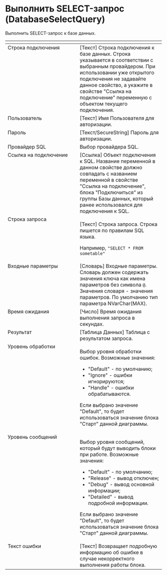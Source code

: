 # Выполнить SELECT-запрос (DatabaseSelectQuery)

Выполнить SELECT-запрос к базе данных.&#x20;

<table data-header-hidden><thead><tr><th width="291.183349609375" valign="top"></th><th width="321.3333740234375" valign="top"></th></tr></thead><tbody><tr><td valign="top">Строка подключения</td><td valign="top">[Текст] Строка подключения к базе данных. Строка указывается в соответствии с выбранным провайдером. При использовании уже открытого подключения не задавайте данное свойство, а укажите в свойстве "Ссылка на подключение" переменную с объектом текущего подключения.</td></tr><tr><td valign="top">Пользователь</td><td valign="top">[Текст] Имя Пользователя для авторизации.</td></tr><tr><td valign="top">Пароль</td><td valign="top">[Текст/SecureString] Пароль для авторизации.</td></tr><tr><td valign="top">Провайдер SQL</td><td valign="top">Выбор провайдера SQL.</td></tr><tr><td valign="top">Ссылка на подключение</td><td valign="top">[Ссылка] Объект подключения к SQL. Название переменной в данном свойстве должно совпадать с названием переменной в свойстве "Ссылка на подключение", блока "Подключиться" из группы Базы данных, который ранее использовался для подключения к SQL.</td></tr><tr><td valign="top">Строка запроса</td><td valign="top"><p>[Текст] Строка запроса. Строка пишется по правилам SQL языка. </p><p></p><p>Например, <code>"SELECT * FROM sometable"</code></p></td></tr><tr><td valign="top">Входные параметры</td><td valign="top">[Словарь] Входные параметры. Словарь должен содержать значения ключа как имена параметров без символа <code>@</code>. Значения словаря - значения параметров. По умолчанию тип параметра NVarChar(MAX).</td></tr><tr><td valign="top">Время ожидания</td><td valign="top">[Число] Время ожидания выполнения запроса в секундах.</td></tr><tr><td valign="top">Результат</td><td valign="top">[Таблица Данных] Таблица с результатом запроса.</td></tr><tr><td valign="top">Уровень обработки</td><td valign="top"><p>Выбор уровня обработки ошибок. Возможные значения: </p><ul><li>"Default" - по умолчанию; </li><li>"Ignore" - ошибки игнорируются; </li><li>"Handle" - ошибки обрабатываются. </li></ul><p>Если выбрано значение "Default", то будет использоваться значение блока "Старт" данной диаграммы.</p></td></tr><tr><td valign="top">Уровень сообщений</td><td valign="top"><p>Выбор уровня сообщений, который будут выводить блоки при работе. Возможные значения: </p><ul><li>"Default" - по умолчанию; </li><li>"Release" - вывод отключен; </li><li>"Debug" - вывод основной информации; </li><li>"Detailed" - вывод подробной информации. </li></ul><p>Если выбрано значение "Default", то будет использоваться значение блока "Старт" данной диаграммы.</p></td></tr><tr><td valign="top">Текст ошибки</td><td valign="top">[Текст] Возвращает подробную информацию об ошибке в случае некорректного выполнения работы блока.</td></tr></tbody></table>

